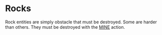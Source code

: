 # Rocks

Rock entities are simply obstacle that must be destroyed. Some are harder than others. They must be destroyed with the [MINE](MINE) action.
